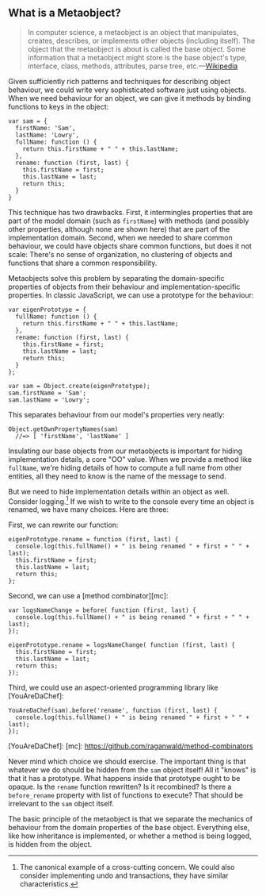 ## What is a Metaobject?

> In computer science, a metaobject is an object that manipulates, creates, describes, or implements other objects (including itself). The object that the metaobject is about is called the base object. Some information that a metaobject might store is the base object's type, interface, class, methods, attributes, parse tree, etc.—[Wikipedia](https://en.wikipedia.org/wiki/Metaobject)

Given sufficiently rich patterns and techniques for describing object behaviour, we could write very sophisticated software just using objects. When we need behaviour for an object, we can give it methods by binding functions to keys in the object:

    var sam = {
      firstName: 'Sam',
      lastName: 'Lowry',
      fullName: function () {
        return this.firstName + " " + this.lastName;
      },
      rename: function (first, last) {
        this.firstName = first;
        this.lastName = last;
        return this;
      }
    }

This technique has two drawbacks. First, it intermingles properties that are part of the model domain (such as `firstName`) with methods (and possibly other properties, although none are shown here) that are part of the implementation domain. Second, when we needed to share common behaviour, we could have objects share common functions, but does it not scale: There's no sense of organization, no clustering of objects and functions that share a common responsibility.

Metaobjects solve this problem by separating the domain-specific properties of objects from their behaviour and implementation-specific properties. In classic JavaScript, we can use a prototype for the behaviour:

    var eigenPrototype = {
      fullName: function () {
        return this.firstName + " " + this.lastName;
      },
      rename: function (first, last) {
        this.firstName = first;
        this.lastName = last;
        return this;
      }
    };

    var sam = Object.create(eigenPrototype);
    sam.firstName = 'Sam';
    sam.lastName = 'Lowry';

This separates behaviour from our model's properties very neatly:

    Object.getOwnPropertyNames(sam)
      //=> [ 'firstName', 'lastName' ]

Insulating our base objects from our metaobjects is important for hiding implementation details, a core "OO" value. When we provide a method like `fullName`, we're hiding details of how to compute a full name from other entities, all they need to know is the name of the message to send.

But we need to hide implementation details within an object as well. Consider logging.[^logging] If we wish to write to the console every time an object is renamed, we have many choices. Here are three:

[^logging]: The canonical example of a cross-cutting concern. We could also consider implementing undo and transactions, they have similar characteristics.

First, we can rewrite our function:

    eigenPrototype.rename = function (first, last) {
      console.log(this.fullName() + " is being renamed " + first + " " + last);
      this.firstName = first;
      this.lastName = last;
      return this;
    };

Second, we can use a [method combinator][mc]:

    var logsNameChange = before( function (first, last) {
      console.log(this.fullName() + " is being renamed " + first + " " + last);
    });

    eigenPrototype.rename = logsNameChange( function (first, last) {
      this.firstName = first;
      this.lastName = last;
      return this;
    });

Third, we could use an aspect-oriented programming library like [YouAreDaChef]:

    YouAreDaChef(sam).before('rename', function (first, last) {
      console.log(this.fullName() + " is being renamed " + first + " " + last);
    });

[YouAreDaChef]:
[mc]: https://github.com/raganwald/method-combinators

Never mind which choice we should exercise. The important thing is that whatever we do should be hidden from the `sam` object itself! All it "knows" is that it has a prototype. What happens inside that prototype ought to be opaque. Is the `rename` function rewritten? Is it recombined? Is there a `before_rename` property with list of functions to execute? That should be irrelevant to the `sam` object itself.

The basic principle of the metaobject is that we separate the mechanics of behaviour from the domain properties of the base object. Everything else, like how inheritance is implemented, or whether a method is being logged, is hidden from the object.